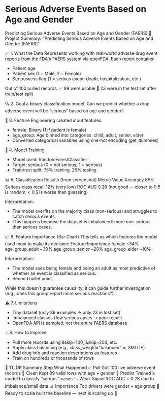 # Serious Adverse Events Based on Age and Gender
Predicting Serious Adverse Events Based on Age and Gender (FAERS)
🧠 Project Summary:
"Predicting Serious Adverse Events Based on Age and Gender (FAERS)"

✅ 1. What the Data Represents
working with real-world adverse drug event reports from the FDA's FAERS system via openFDA.
Each report contains:
* Patient age
* Patient sex (1 = Male, 2 = Female)
* Seriousness flag (1 = serious event: death, hospitalization, etc.)

Out of 100 pulled records:
✅ 89 were usable
🔀 23 were in the test set after train/test split

🔍 2. Goal
a binary classification model:
Can we predict whether a drug adverse event will be “serious” based on age and gender?

🧹 3. Feature Engineering
created input features:
* female: Binary (1 if patient is female)
* age_group: Age binned into categories: child, adult, senior, elder
* Converted categorical variables using one-hot encoding (get_dummies)

🧪 4. Model Training
* Model used: RandomForestClassifier
* Target: serious (0 = not serious, 1 = serious)
* Train/test split: 75% training, 25% testing

📊 5. Classification Results (from screenshot)
Metric    Value
Accuracy    65%
Serious class recall    12% (very low)
ROC AUC    0.28 (not good — closer to 0.5 is random, < 0.5 is worse than guessing)

Interpretation:
* The model overfits on the majority class (non-serious) and struggles to catch serious events.
* This happens because the dataset is imbalanced: more non-serious than serious cases.

📈 6. Feature Importance (Bar Chart)
This tells us which features the model used most to make its decision:
Feature    Importance
female    ~34%
age_group_adult    ~30%
age_group_senior    ~20%
age_group_elder    ~10%

Interpretation:
* The model sees being female and being an adult as most predictive of whether an event is classified as serious.
* Second bullet point

While this doesn’t guarantee causality, it can guide further investigation (e.g., does this group report more serious reactions?).

⚠️ 7. Limitations
* Tiny dataset (only 89 examples → only 23 in test set)
* Imbalanced classes (few serious cases → poor recall)
* OpenFDA API is sampled, not the entire FAERS database

💡 8. How to Improve
* Pull more records using &skip=100, &skip=200, etc.
* Apply class balancing (e.g., class_weight="balanced" or SMOTE)
* Add drug info and reaction descriptions as features
* Train on hundreds or thousands of rows

🧭 TL;DR Summary
Step          What Happened
✅ Pull    Got 100 live adverse event records
🧼 Clean    Kept 89 valid rows with age + gender
🧠 Predict    Trained a model to classify “serious” cases
📉 Weak Signal    ROC AUC = 0.28 due to imbalance/small data
📊 Importance    Top drivers were gender + age group
🚀 Ready to scale    built the baseline — next is scaling up 🚀


